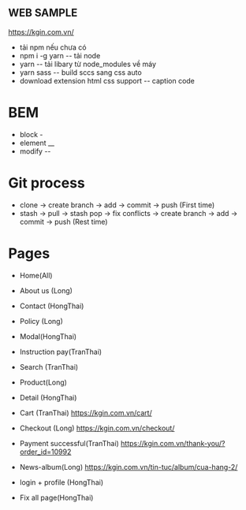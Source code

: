 ## WEB SAMPLE

https://kgin.com.vn/

- tải npm nếu chưa có
- npm i -g yarn -- tải node
- yarn -- tải libary từ node_modules về máy
- yarn sass -- build sccs sang css auto
- download extension html css support -- caption code

# BEM

- block -
- element \_\_
- modify --

# Git process

- clone -> create branch -> add -> commit -> push (First time)
- stash -> pull -> stash pop -> fix conflicts -> create branch -> add -> commit -> push (Rest time)

# Pages

- Home(All)
- About us (Long)
- Contact (HongThai)
- Policy (Long)
- Modal(HongThai)
- Instruction pay(TranThai)
- Search (TranThai)
- Product(Long)
- Detail (HongThai)

- Cart (TranThai)
  https://kgin.com.vn/cart/
- Checkout (Long)
  https://kgin.com.vn/checkout/
- Payment successful(TranThai)
  https://kgin.com.vn/thank-you/?order_id=10992
- News-album(Long)
  https://kgin.com.vn/tin-tuc/album/cua-hang-2/
- login + profile (HongThai)
- Fix all page(HongThai)
